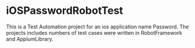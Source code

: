# iOSPasswordRobotTest
This is a Test Automation project for an ios application name Password. The projects includes numbers of test cases were written in RobotFramework and AppiumLibrary. 
